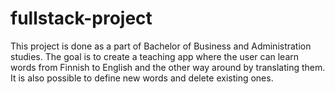 # fullstack-project

This project is done as a part of Bachelor of Business and Administration studies. The goal is to create a teaching app where the user can learn words from Finnish to English and the other way around by translating them. It is also possible to define new words and delete existing ones.
